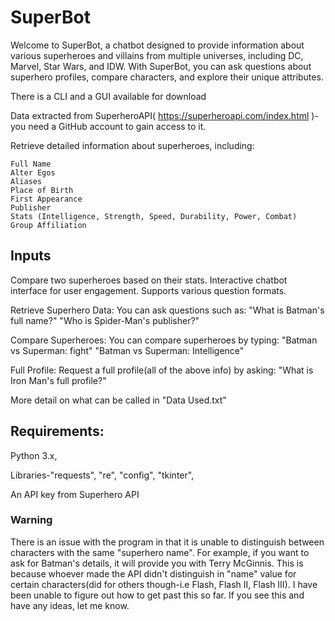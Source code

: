 # SuperBot
Welcome to SuperBot, a chatbot designed to provide information about various superheroes and villains from multiple universes, including DC, Marvel, Star Wars, and IDW. With SuperBot, you can ask questions about superhero profiles, compare characters, and explore their unique attributes.

There is a CLI and a GUI available for download

Data extracted from SuperheroAPI( https://superheroapi.com/index.html )-you need a GitHub account to gain access to it.


Retrieve detailed information about superheroes, including:
    
    Full Name
    Alter Egos
    Aliases
    Place of Birth
    First Appearance
    Publisher
    Stats (Intelligence, Strength, Speed, Durability, Power, Combat)
    Group Affiliation

    

## Inputs

Compare two superheroes based on their stats.
Interactive chatbot interface for user engagement.
Supports various question formats.

Retrieve Superhero Data: You can ask questions such as:
"What is Batman's full name?"
"Who is Spider-Man's publisher?"

Compare Superheroes: You can compare superheroes by typing:
"Batman vs Superman: fight"
"Batman vs Superman: Intelligence"

Full Profile: Request a full profile(all of the above info) by asking:
"What is Iron Man's full profile?"

More detail on what can be called in "Data Used.txt"



## Requirements:

Python 3.x,

Libraries-"requests", "re", "config", "tkinter",

An API key from Superhero API



### Warning
There is an issue with the program in that it is unable to distinguish between characters with the same "superhero name". For example, if you want to ask for Batman's details, it will provide you with Terry McGinnis. This is because whoever made the API didn't distinguish in "name" value for certain characters(did for others though-i.e Flash, Flash II, Flash III). I have been unable to figure out how to get past this so far. If you see this and have any ideas, let me know.


